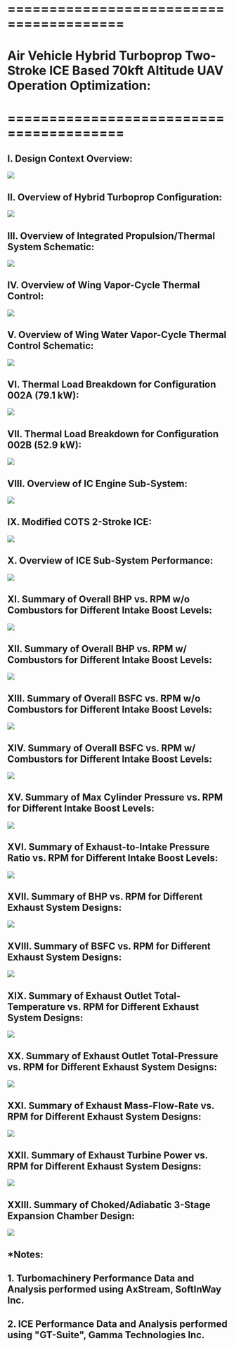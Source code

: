 # ========================================
# Air Vehicle Hybrid Turboprop Two-Stroke ICE Based 70kft Altitude UAV Operation Optimization:
# ========================================

## I. Design Context Overview:

![](./images/image_01.png)

## 
## 
## II. Overview of Hybrid Turboprop Configuration:

![](./images/image_02.png)

## 
## 
## III. Overview of Integrated Propulsion/Thermal System Schematic:

![](./images/image_03.png)

## 
## 
## IV. Overview of Wing Vapor-Cycle Thermal Control:

![](./images/image_04.png)

## 
## 
## V. Overview of Wing Water Vapor-Cycle Thermal Control Schematic:

![](./images/image_05.png)

## 
## 
## VI. Thermal Load Breakdown for Configuration 002A (79.1 kW):

![](./images/image_06.png)

## 
## 
## VII. Thermal Load Breakdown for Configuration 002B (52.9 kW):

![](./images/image_07.png)

## 
## 
## VIII. Overview of IC Engine Sub-System:

![](./images/image_08.png)

## 
## 
## IX. Modified COTS 2-Stroke ICE:

![](./images/image_09.png)

## 
## 
## X. Overview of ICE Sub-System Performance:

![](./images/image_10.png)

## 
## 
## XI. Summary of Overall BHP vs. RPM w/o Combustors for Different Intake Boost Levels:

![](./images/image_11.png)

## 
## 
## XII. Summary of Overall BHP vs. RPM w/ Combustors for Different Intake Boost Levels:

![](./images/image_12.png)

## 
## 
## XIII. Summary of Overall BSFC vs. RPM w/o Combustors for Different Intake Boost Levels:

![](./images/image_13.png)

## 
## 
## XIV. Summary of Overall BSFC vs. RPM w/ Combustors for Different Intake Boost Levels:

![](./images/image_14.png)

## 
## 
## XV. Summary of Max Cylinder Pressure vs. RPM for Different Intake Boost Levels:

![](./images/image_15.png)

## 
## 
## XVI. Summary of Exhaust-to-Intake Pressure Ratio vs. RPM for Different Intake Boost Levels:

![](./images/image_16.png)

## 
## 
## XVII. Summary of BHP vs. RPM for Different Exhaust System Designs:

![](./images/image_17.png)

## 
## 
## XVIII. Summary of BSFC vs. RPM for Different Exhaust System Designs:

![](./images/image_18.png)

## 
## 
## XIX. Summary of Exhaust Outlet Total-Temperature vs. RPM for Different Exhaust System Designs:

![](./images/image_19.png)

## 
## 
## XX. Summary of Exhaust Outlet Total-Pressure vs. RPM for Different Exhaust System Designs:

![](./images/image_20.png)

## 
## 
## XXI. Summary of Exhaust Mass-Flow-Rate vs. RPM for Different Exhaust System Designs:

![](./images/image_21.png)

## 
## 
## XXII. Summary of Exhaust Turbine Power vs. RPM for Different Exhaust System Designs:

![](./images/image_22.png)

## 
## 
## XXIII. Summary of Choked/Adiabatic 3-Stage Expansion Chamber Design:

![](./images/image_23.png)

## 
## *Notes: 
## 1. Turbomachinery Performance Data and Analysis performed using AxStream, SoftInWay Inc.
## 2. ICE Performance Data and Analysis performed using "GT-Suite", Gamma Technologies Inc.
